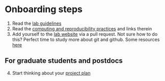 # Onboarding steps

1. Read the [lab guidelines](https://github.com/solislemuslab/lab-dynamics/blob/master/lab-guidelines.md)
2. Read the [computing and reproducibility practices](https://github.com/crsl4/mindful-programming/blob/master/lecture.md) and links therein
3. Add yourself to the [lab website](https://solislemuslab.github.io//pages/people.html) via a pull request. Not sure how to do this? Perfect time to study more about git and github. Some resources [here](https://github.com/crsl4/mindful-programming/blob/master/lecture.md)

## For graduate students and postdocs
4. Start thinking about your [project plan](https://github.com/solislemuslab/lab-dynamics/blob/master/project-plan.md)